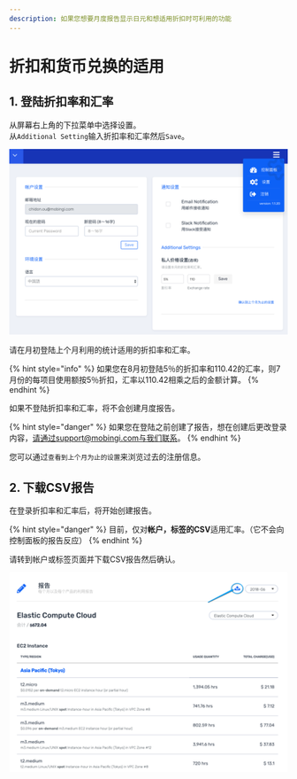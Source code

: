 ```yaml
---
description: 如果您想要月度报告显示日元和想适用折扣时可利用的功能
---
```


# 折扣和货币兑换的适用

## 1. 登陆折扣率和汇率

从屏幕右上角的下拉菜单中选择设置。  
从`Additional Setting`输入折扣率和汇率然后`Save`。

![](../.gitbook/assets/snip20180731_22%20%281%29.png)

请在月初登陆上个月利用的统计适用的折扣率和汇率。

{% hint style="info" %}
 如果您在8月初登陆5％的折扣率和110.42的汇率，则7月份的每项目使用额按5％折扣，汇率以110.42相乘之后的金额计算。
{% endhint %}

如果不登陆折扣率和汇率，将不会创建月度报告。

{% hint style="danger" %}
如果您在登陆之前创建了报告，想在创建后更改登录内容，请通过support@mobingi.com与我们联系。
{% endhint %}

您可以通过`查看到上个月为止的设置`来浏览过去的注册信息。

## 2. 下载CSV报告

在登录折扣率和汇率后，将开始创建报告。

{% hint style="danger" %}
目前，仅对**帐户，标签的CSV**适用汇率。（它不会向控制面板的报告反应）
{% endhint %}

请转到帐户或标签页面并下载CSV报告然后确认。

![](../.gitbook/assets/snip20180731_54.png)



